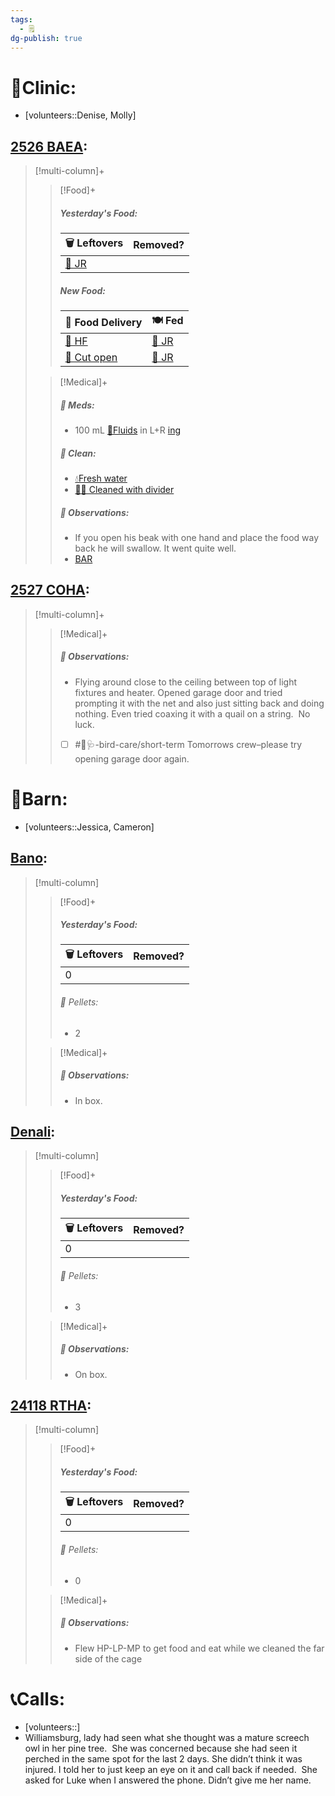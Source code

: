 ```yaml
---
tags:
  - 🗒️
dg-publish: true
---
```


# 🏥Clinic:
- [volunteers::Denise, Molly]

## [2526 BAEA](../RARE%20Birds/2526%20BAEA.md):
> [!multi-column]+
>
>> [!Food]+
>>##### Yesterday's Food:
>> |🗑️ Leftovers| Removed?
>> |---|---|
>>|[🐀 JR](../Admin/Codes/Food/Jumbo%20Rat.md)|
>>
>>##### New Food:
>> |🚚 Food Delivery| 🍽️ Fed|
>> |---|---|
>>|[🫱 HF](../Admin/Codes/Handfed.md)|[🐀 JR](../Admin/Codes/Food/Jumbo%20Rat.md)|
>>|[🔪 Cut open](../Admin/Codes/Cut%20open.md)|[🐀 JR](../Admin/Codes/Food/Jumbo%20Rat.md)
>>
>
>> [!Medical]+
>>##### 💊 Meds:
>> - 100 mL [💉Fluids](../Admin/Codes/Medication/Fluids.md) in L+R [ing](../Admin/Codes/inguinals.md)
>>
>>##### 🫧 Clean:
>> - [💧Fresh water](../Admin/Codes/Fresh%20water.md)
>> - [🧼➗ Cleaned with divider](../Admin/Codes/Cleaned%20with%20divider.md)
>>
>> ##### 🔭 Observations:
>> - If you open his beak with one hand and place the food way back he will swallow. It went quite well.
>> - [BAR](../Admin/Codes/Bright-Alert-Responsive-(BAR).md)

## [2527 COHA](../RARE%20Birds/2527%20COHA.md):
> [!multi-column]+
>
>> [!Medical]+
>> ##### 🔭 Observations:
>> - Flying around close to the ceiling between top of light fixtures and heater. Opened garage door and tried prompting it with the net and also just sitting back and doing nothing. Even tried coaxing it with a quail on a string.  No luck.
>> - [ ] #🦅🩺-bird-care/short-term Tomorrows crew–please try opening garage door again.

# 🏡Barn:
- [volunteers::Jessica, Cameron]

## [Bano](../RARE%20Birds/Ed%20Birds/Bano.md):
> [!multi-column]
>
>> [!Food]+
>> ##### Yesterday's Food:
>> |🗑️ Leftovers| Removed?
>> |---|---|
>>|0|
>>
>>###### 💩 Pellets:
>>- 2
>
>> [!Medical]+
>> ##### 🔭 Observations:
>> - In box.

## [Denali](../RARE%20Birds/Ed%20Birds/Denali.md):
> [!multi-column]
>
>> [!Food]+
>> ##### Yesterday's Food:
>> |🗑️ Leftovers| Removed?
>> |---|---|
>>|0|
>>
>>###### 💩 Pellets:
>>- 3
>
>> [!Medical]+
>> ##### 🔭 Observations:
>> - On box.

## [24118 RTHA](../RARE%20Birds/24118%20RTHA.md):
> [!multi-column]
>
>> [!Food]+
>> ##### Yesterday's Food:
>> |🗑️ Leftovers| Removed?
>> |---|---|
>>|0|
>>
>>###### 💩 Pellets:
>>- 0
>
>> [!Medical]+
>> ##### 🔭 Observations:
>> - Flew HP-LP-MP to get food and eat while we cleaned the far side of the cage

# 📞Calls:
- [volunteers::]
- Williamsburg, lady had seen what she thought was a mature screech owl in her pine tree.  She was concerned because she had seen it perched in the same spot for the last 2 days. She didn’t think it was injured. I told her to just keep an eye on it and call back if needed.  She asked for Luke when I answered the phone. Didn’t give me her name.